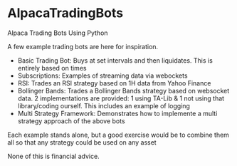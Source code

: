 # AlpacaTradingBots
Alpaca Trading Bots Using Python

A few example trading bots are here for inspiration. 
* Basic Trading Bot: Buys at set intervals and then liquidates. This is entirely based on times
* Subscriptions: Examples of streaming data via webockets
* RSI: Trades an RSI strategy based on 1H data from Yahoo Finance
* Bollinger Bands: Trades a Bollinger Bands strategy based on websocket data. 2 implementations are provided: 1 using TA-Lib & 1 not using that library/coding ourself. This includes an example of logging
* Multi Strategy Framework: Demonstrates how to implemente a multi strategy approach of the above bots 

Each example stands alone, but a good exercise would be to combine them all so that any strategy could be used on any asset

None of this is financial advice.
